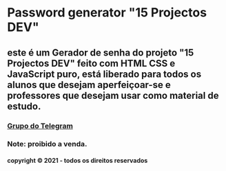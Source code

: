 # Password generator "15 Projectos DEV"

##  este é um Gerador de senha do projeto "15 Projectos DEV" feito com HTML CSS e JavaScript puro, está liberado para todos os alunos que desejam aperfeiçoar-se e professores que desejam usar como material de estudo.

### [Grupo do Telegram](https://t.me/joinchat/aOWT76kaxOcyOTY0)

### Note: proibido a venda.

#### copyright © 2021 - todos os direitos reservados